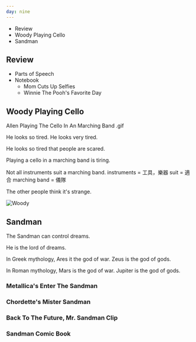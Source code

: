 ```yaml
---
day: nine
---
```


- Review
- Woody Playing Cello
- Sandman

## Review

- Parts of Speech
- Notebook
	- Mom Cuts Up Selfies
	- Winnie The Pooh's Favorite Day

## Woody Playing Cello

Allen Playing The Cello In An Marching Band .gif

He looks so tired.
He looks very tired.

He looks so tired that people are scared.

Playing a cello in a marching band is tiring.

Not all instruments suit a marching band.
instruments = 工具，樂器
suit = 適合
marching band = 儀隊

The other people think it's strange.

![Woody](https://media.giphy.com/media/JuLoIZZ905BoA/giphy.gif)

## Sandman

The Sandman can control dreams.

He is the lord of dreams.

In Greek mythology, Ares it the god of war.
Zeus is the god of gods.

In Roman mythology, Mars is the god of war.
Jupiter is the god of gods.

### Metallica's Enter The Sandman

### Chordette's Mister Sandman

### Back To The Future, Mr. Sandman Clip

### Sandman Comic Book

